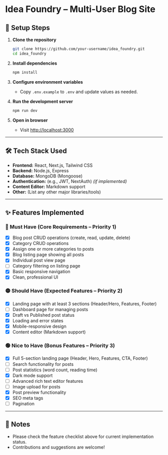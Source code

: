 # Idea Foundry – Multi-User Blog Site

## 🚀 Setup Steps

1. **Clone the repository**
    ```bash
    git clone https://github.com/your-username/idea_foundry.git
    cd idea_foundry
    ```
2. **Install dependencies**
    ```bash
    npm install
    ```
3. **Configure environment variables**
    - Copy `.env.example` to `.env` and update values as needed.

4. **Run the development server**
    ```bash
    npm run dev
    ```
5. **Open in browser**
    - Visit [http://localhost:3000](http://localhost:3000)

---

## 🛠️ Tech Stack Used

- **Frontend:** React, Next.js, Tailwind CSS
- **Backend:** Node.js, Express
- **Database:** MongoDB (Mongoose)
- **Authentication:** (e.g., JWT, NextAuth) *(if implemented)*
- **Content Editor:** Markdown support
- **Other:** (List any other major libraries/tools)

---

## ✨ Features Implemented

### 🔴 Must Have (Core Requirements – Priority 1)
- [x] Blog post CRUD operations (create, read, update, delete)
- [X] Category CRUD operations
- [X] Assign one or more categories to posts
- [X] Blog listing page showing all posts
- [X] Individual post view page
- [ ] Category filtering on listing page
- [X] Basic responsive navigation
- [X] Clean, professional UI

### 🟡 Should Have (Expected Features – Priority 2)
- [X] Landing page with at least 3 sections (Header/Hero, Features, Footer)
- [ ] Dashboard page for managing posts
- [X] Draft vs Published post status
- [X] Loading and error states
- [X] Mobile-responsive design
- [X] Content editor (Markdown support)

### 🟢 Nice to Have (Bonus Features – Priority 3)
- [X] Full 5-section landing page (Header, Hero, Features, CTA, Footer)
- [ ] Search functionality for posts
- [ ] Post statistics (word count, reading time)
- [X] Dark mode support
- [ ] Advanced rich text editor features
- [ ] Image upload for posts
- [X] Post preview functionality
- [X] SEO meta tags
- [ ] Pagination

---

## 📄 Notes

- Please check the feature checklist above for current implementation status.
- Contributions and suggestions are welcome!
